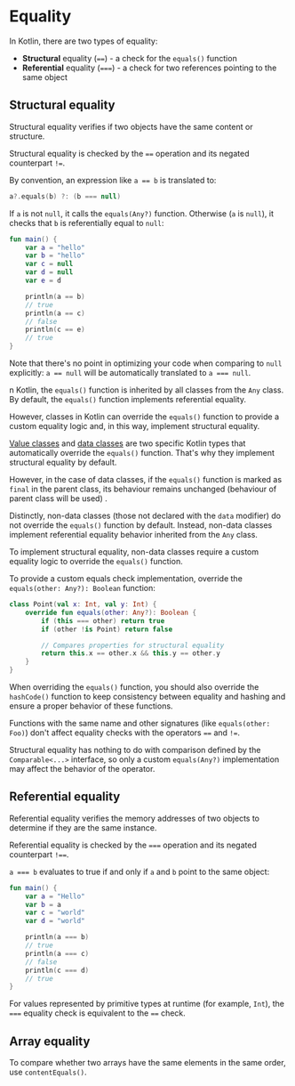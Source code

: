 # Equality

In Kotlin, there are two types of equality:
- **Structural** equality (`==`) - a check for the `equals()` function
- **Referential** equality (`===`) - a check for two references pointing to the same object

## Structural equality

Structural equality verifies if two objects have the same content or structure.

Structural equality is checked by the `==` operation and its negated counterpart `!=`.

By convention, an expression like `a == b` is translated to:

```Kotlin
a?.equals(b) ?: (b === null)
```

If `a` is not `null`, it calls the `equals(Any?)` function. Otherwise (`a` is `null`), it checks that `b` is referentially equal to `null`:

```Kotlin
fun main() {
    var a = "hello"
    var b = "hello"
    var c = null
    var d = null
    var e = d

    println(a == b)
    // true
    println(a == c)
    // false
    println(c == e)
    // true
}
```

Note that there's no point in optimizing your code when comparing to `null` explicitly: `a == null` will be automatically translated to `a === null`.

n Kotlin, the `equals()` function is inherited by all classes from the `Any` class. By default, the `equals()` function implements referential equality. 

However, classes in Kotlin can override the `equals()` function to provide a custom equality logic and, in this way, implement structural equality.

[Value classes](Inline-Value-Classes.md) and [data classes](Data-Classes.md) are two specific Kotlin types that automatically override the `equals()` function. That's why they implement structural equality by default.

However, in the case of data classes, if the `equals()` function is marked as `final` in the parent class, its behaviour remains unchanged (behaviour of parent class will be used) .

Distinctly, non-data classes (those not declared with the `data` modifier) do not override the `equals()` function by default. Instead, non-data classes implement referential equality behavior inherited from the `Any` class. 

To implement structural equality, non-data classes require a custom equality logic to override the `equals()` function.

To provide a custom equals check implementation, override the `equals(other: Any?): Boolean` function:

```Kotlin
class Point(val x: Int, val y: Int) {
    override fun equals(other: Any?): Boolean {
        if (this === other) return true
        if (other !is Point) return false

        // Compares properties for structural equality
        return this.x == other.x && this.y == other.y
    }
}
```

<note>

When overriding the `equals()` function, you should also override the `hashCode()` function to keep consistency between equality and hashing and ensure a proper behavior of these functions.
</note>

Functions with the same name and other signatures (like `equals(other: Foo)`) don't affect equality checks with the operators `==` and `!=`.

Structural equality has nothing to do with comparison defined by the `Comparable<...>` interface, so only a custom `equals(Any?)` implementation may affect the behavior of the operator.

## Referential equality

Referential equality verifies the memory addresses of two objects to determine if they are the same instance.

Referential equality is checked by the `===` operation and its negated counterpart `!==`. 

`a === b` evaluates to true if and only if `a` and `b` point to the same object:

```Kotlin
fun main() {
    var a = "Hello"
    var b = a
    var c = "world"
    var d = "world"

    println(a === b)
    // true
    println(a === c)
    // false
    println(c === d)
    // true
}
```

For values represented by primitive types at runtime (for example, `Int`), the `===` equality check is equivalent to the `==` check.

## Array equality

To compare whether two arrays have the same elements in the same order, use `contentEquals()`.